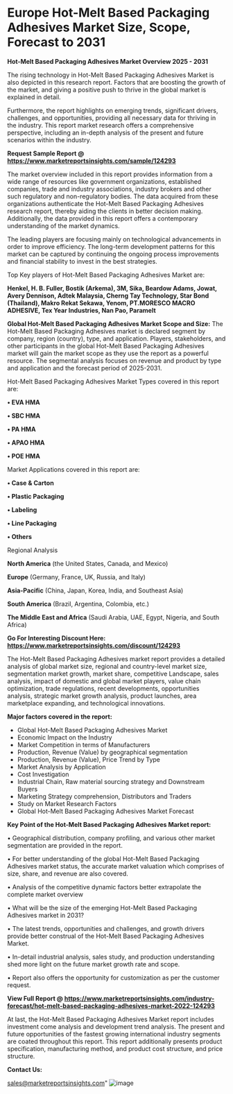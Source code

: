 # Europe Hot-Melt Based Packaging Adhesives Market Size, Scope, Forecast to 2031

<Strong> Hot-Melt Based Packaging Adhesives Market Overview 2025 - 2031</strong>

The rising technology in Hot-Melt Based Packaging Adhesives Market is also depicted in this research report. Factors that are boosting the growth of the market, and giving a positive push to thrive in the global market is explained in detail.

Furthermore, the report highlights on emerging trends, significant drivers, challenges, and opportunities, providing all necessary data for thriving in the industry. This report market research offers a comprehensive perspective, including an in-depth analysis of the present and future scenarios within the industry.

<strong>Request Sample Report @ <a href=https://www.marketreportsinsights.com/sample/124293>https://www.marketreportsinsights.com/sample/124293</a></strong>

The market overview included in this report provides information from a wide range of resources like government organizations, established companies, trade and industry associations, industry brokers and other such regulatory and non-regulatory bodies. The data acquired from these organizations authenticate the Hot-Melt Based Packaging Adhesives research report, thereby aiding the clients in better decision making. Additionally, the data provided in this report offers a contemporary understanding of the market dynamics.

The leading players are focusing mainly on technological advancements in order to improve efficiency. The long-term development patterns for this market can be captured by continuing the ongoing process improvements and financial stability to invest in the best strategies.

Top Key players of Hot-Melt Based Packaging Adhesives Market are:

<strong>Henkel, H. B. Fuller, Bostik (Arkema), 3M, Sika, Beardow Adams, Jowat, Avery Dennison, Adtek Malaysia, Cherng Tay Technology, Star Bond (Thailand), Makro Rekat Sekawa, Yenom, PT.MORESCO MACRO ADHESIVE, Tex Year Industries, Nan Pao, Paramelt</strong>

<strong><b>Global Hot-Melt Based Packaging Adhesives Market Scope and Size:</b></strong>
The Hot-Melt Based Packaging Adhesives market is declared segment by company, region (country), type, and application. Players, stakeholders, and other participants in the global Hot-Melt Based Packaging Adhesives market will gain the market scope as they use the report as a powerful resource. The segmental analysis focuses on revenue and product by type and application and the forecast period of 2025-2031.

Hot-Melt Based Packaging Adhesives Market Types covered in this report are:

<strong>• EVA HMA

• SBC HMA

• PA HMA

• APAO HMA

• POE HMA</strong>

Market Applications covered in this report are:

<strong>• Case & Carton

• Plastic Packaging

• Labeling

• Line Packaging

• Others</strong> 

Regional Analysis

<strong>North America</strong> (the United States, Canada, and Mexico)

<strong>Europe</strong> (Germany, France, UK, Russia, and Italy)

<strong>Asia-Pacific</strong> (China, Japan, Korea, India, and Southeast Asia)

<strong>South America</strong> (Brazil, Argentina, Colombia, etc.)

<strong>The Middle East and Africa</strong> (Saudi Arabia, UAE, Egypt, Nigeria, and South Africa)

<strong>Go For Interesting Discount Here: <a href=https://www.marketreportsinsights.com/discount/124293>https://www.marketreportsinsights.com/discount/124293</a></strong>

The Hot-Melt Based Packaging Adhesives market report provides a detailed analysis of global market size, regional and country-level market size, segmentation market growth, market share, competitive Landscape, sales analysis, impact of domestic and global market players, value chain optimization, trade regulations, recent developments, opportunities analysis, strategic market growth analysis, product launches, area marketplace expanding, and technological innovations.

<strong><b>Major factors covered in the report:</b></strong>
<ul>
  <li>Global Hot-Melt Based Packaging Adhesives Market </li>
  <li>Economic Impact on the Industry</li>
  <li>Market Competition in terms of Manufacturers</li>
  <li>Production, Revenue (Value) by geographical segmentation</li>
  <li>Production, Revenue (Value), Price Trend by Type</li>
  <li>Market Analysis by Application</li>
  <li>Cost Investigation</li>
  <li>Industrial Chain, Raw material sourcing strategy and Downstream Buyers</li>
  <li>Marketing Strategy comprehension, Distributors and Traders</li>
  <li>Study on Market Research Factors</li>
  <li>Global Hot-Melt Based Packaging Adhesives Market Forecast</li>
</ul>

<strong><b>Key Point of the Hot-Melt Based Packaging Adhesives Market report:</b></strong>

• Geographical distribution, company profiling, and various other market segmentation are provided in the report.

• For better understanding of the global Hot-Melt Based Packaging Adhesives market status, the accurate market valuation which comprises of size, share, and revenue are also covered.

• Analysis of the competitive dynamic factors better extrapolate the complete market overview

• What will be the size of the emerging Hot-Melt Based Packaging Adhesives market in 2031?

• The latest trends, opportunities and challenges, and growth drivers provide better construal of the Hot-Melt Based Packaging Adhesives Market.

• In-detail industrial analysis, sales study, and production understanding shed more light on the future market growth rate and scope.

• Report also offers the opportunity for customization as per the customer request.

<strong><b>View Full Report @ <a href=https://www.marketreportsinsights.com/industry-forecast/hot-melt-based-packaging-adhesives-market-2022-124293>https://www.marketreportsinsights.com/industry-forecast/hot-melt-based-packaging-adhesives-market-2022-124293</a></b></strong>


At last, the Hot-Melt Based Packaging Adhesives Market report includes investment come analysis and development trend analysis. The present and future opportunities of the fastest growing international industry segments are coated throughout this report. This report additionally presents product specification, manufacturing method, and product cost structure, and price structure.

<strong>Contact Us:</strong>

sales@marketreportsinsights.com"
![image](https://github.com/user-attachments/assets/2e47c50b-e6d5-41ce-aa2d-41dbab0f1e4c)
